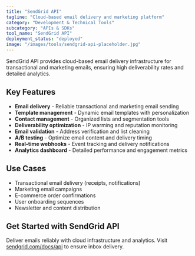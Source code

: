 ```yaml
---
title: "SendGrid API"
tagline: "Cloud-based email delivery and marketing platform"
category: "Development & Technical Tools"
subcategory: "APIs & SDKs"
tool_name: "SendGrid API"
deployment_status: "deployed"
image: "/images/tools/sendgrid-api-placeholder.jpg"
---
```

SendGrid API provides cloud-based email delivery infrastructure for transactional and marketing emails, ensuring high deliverability rates and detailed analytics.

## Key Features

- **Email delivery** - Reliable transactional and marketing email sending
- **Template management** - Dynamic email templates with personalization
- **Contact management** - Organized lists and segmentation tools
- **Deliverability optimization** - IP warming and reputation monitoring
- **Email validation** - Address verification and list cleaning
- **A/B testing** - Optimize email content and delivery timing
- **Real-time webhooks** - Event tracking and delivery notifications
- **Analytics dashboard** - Detailed performance and engagement metrics

## Use Cases

- Transactional email delivery (receipts, notifications)
- Marketing email campaigns
- E-commerce order confirmations
- User onboarding sequences
- Newsletter and content distribution

## Get Started with SendGrid API

Deliver emails reliably with cloud infrastructure and analytics. Visit [sendgrid.com/docs/api](https://sendgrid.com/docs/api) to ensure inbox delivery.